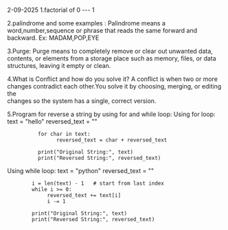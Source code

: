 2-09-2025
1.factorial of 0  --- 1

2.palindrome and some examples :
                             Palindrome means a word,number,sequence or phrase that reads the same forward and backward.
                             Ex: MADAM,POP,EYE

3.Purge:     Purge means to completely remove or clear out unwanted data, contents, or elements from a storage place such as               memory, files, or data structures, leaving it empty or clean.

4.What is Conflict and how do you solve it?
          A conflict is when two or more changes contradict each other.You solve it by choosing, merging, or editing the  
          changes so the system has a single, correct version.

5.Program for reverse a string by using for and while loop:
  Using for loop:
              text = "hello"
              reversed_text = ""

              for char in text:
                    reversed_text = char + reversed_text   

              print("Original String:", text)
              print("Reversed String:", reversed_text)


Using while loop:
            text = "python"
            reversed_text = ""

            i = len(text) - 1   # start from last index
            while i >= 0:
                 reversed_text += text[i]   
                 i -= 1

            print("Original String:", text)
            print("Reversed String:", reversed_text)

